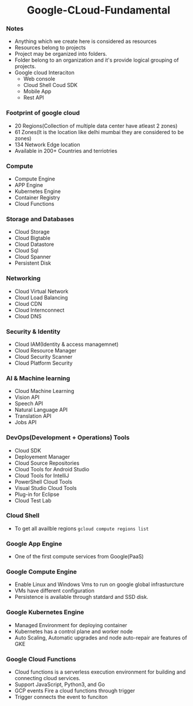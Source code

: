 <h1 align='center'> Google-CLoud-Fundamental</h1>

### Notes
- Anything which we create here is considered as resources
- Resources belong to projects
- Project may be organized into folders.
- Folder belong to an organization and it's provide logical grouping of projects.
- Google cloud Interaciton
  - Web console
  - Cloud Shell Coud SDK
  - Mobile App
  - Rest API

### Footprint of google cloud
- 20 Regions(Collection of multiple data center have atleast 2 zones)
- 61 Zones(It is the location like delhi mumbai they are considered to be zones)
- 134 Network Edge location
- Available in 200+ Countries and terriotries

### Compute
- Compute Engine
- APP Engine
- Kubernetes Engine
- Container Registry
- Cloud Functions

### Storage and Databases
- Cloud Storage
- Cloud Bigtable
- Cloud Datastore
- Cloud Sql
- Cloud Spanner
- Persistent Disk

### Networking
- Cloud Virtual Network
- Cloud Load Balancing
- Cloud CDN
- Cloud Internconnect
- Cloud DNS

### Security & Identity
- Cloud IAM(Identity & access managemnet)
- Cloud Resource Manager
- Cloud Security Scanner
- Cloud Platform Security

### AI  & Machine learning
- Cloud Machine Learning 
- Vision API
- Speech API
- Natural Language API
- Translation API
- Jobs API

### DevOps(Development + Operations) Tools
- Cloud SDK
- Deployement Manager
- Cloud Source Repositories
- Cloud Tools for Android Studio
- Cloud Tools for IntelliJ
- PowerShell Cloud Tools
- Visual Studio Cloud Tools
- Plug-in for Eclipse 
- Cloud Test Lab

### Cloud Shell

- To get all availble regions ```gcloud compute regions list```

### Google App Engine

- One of the first compute services from Google(PaaS)

### Google Compute Engine

- Enable Linux and Windows Vms to run on google global infrasturcture
- VMs have different configuration
- Persistence is available through statdard and SSD disk.

### Google Kubernetes Engine

- Managed Environment for deploying container
- Kubernetes has a control plane and worker node
- Auto Scaling, Automatic upgrades and node auto-repair are features of GKE

### Google Cloud Functions

- Cloud functions is a serverless execution environment for building and connecting cloud services.
- Support JavaScript, Python3, and Go
- GCP events Fire a cloud functions through trigger
- Trigger connects the event to funciton
